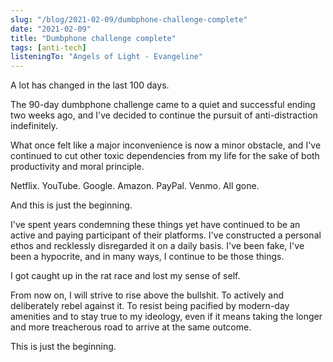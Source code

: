 ```yaml
---
slug: "/blog/2021-02-09/dumbphone-challenge-complete"
date: "2021-02-09"
title: "Dumbphone challenge complete"
tags: [anti-tech]
listeningTo: "Angels of Light - Evangeline"
---
```


A lot has changed in the last 100 days.

The 90-day dumbphone challenge came to a quiet and successful ending two weeks ago, and I've decided to continue the pursuit of anti-distraction indefinitely.

What once felt like a major inconvenience is now a minor obstacle, and I've continued to cut other toxic dependencies from my life for the sake of both productivity and moral principle.

Netflix. YouTube. Google. Amazon. PayPal. Venmo. All gone.

And this is just the beginning.

I've spent years condemning these things yet have continued to be an active and paying participant of their platforms. I've constructed a personal ethos and recklessly disregarded it on a daily basis. I've been fake, I've been a hypocrite, and in many ways, I continue to be those things.

I got caught up in the rat race and lost my sense of self.

From now on, I will strive to rise above the bullshit. To actively and deliberately rebel against it. To resist being pacified by modern-day amenities and to stay true to my ideology, even if it means taking the longer and more treacherous road to arrive at the same outcome.

This is just the beginning.

